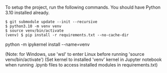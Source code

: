To setup the project, run the following commands. You should have Python 3.10 installed already.

```
$ git submodule update --init --recursive
$ python3.10 -m venv venv
$ source venv/bin/activate
(venv) $ pip install -r requirements.txt --no-cache-dir
```

python -m ipykernel install --name=venv

(Note: for Windows, use 'wsl' to enter Linux before running 'source venv/bin/activate')
(Set kernel to installed 'venv' kernel in Jupyter notebook when running .ipynb files to access installed modules in requirements.txt)